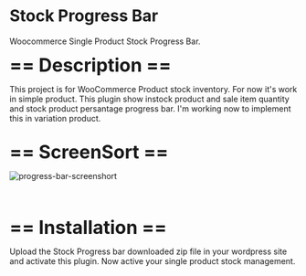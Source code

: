 # Stock Progress Bar
 Woocommerce Single Product Stock Progress Bar.

<p><b><font size="+3">== Description ==</font></b></p>
This project is for WooCommerce Product stock inventory. For now it's work in simple product. This plugin show instock product and sale item quantity and stock product persantage progress bar. I'm working now to implement this in variation product.

<br>
<br>

<p><b><font size="+3">== ScreenSort ==</font></b></p>

![progress-bar-screenshort](https://user-images.githubusercontent.com/63844021/156586720-04c0b16a-61c5-4fcc-83a4-361bebcf447b.png)

<br>
<br>

<p><b><font size="+3">== Installation ==</font></b></p>

Upload the Stock Progress bar downloaded zip file in your wordpress site and activate this plugin. Now active your single product stock management. 
